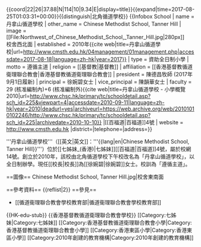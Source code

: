 {{coord|22|26|37.88|N|114|10|9.34|E|display=title}}{{expand|time=2017-08-25T01:03:31+00:00}}{{distinguish|北角循道學校}}
{{Infobox School
| name = 丹拿山循道學校
| other_name = Chinese Methodist School, Tanner Hill
| image = [[File:Northwest_of_Chinese_Methodist_School,_Tanner_Hill.jpg|280px]]<br>校舍西北面
| established = 2010年<ref name="page1">{{cite web|title=丹拿山循道學校|url=http://www.cmsth.edu.hk/04management/01management.php|accessdate=2017-08-18|language=zh-hk|year=2017}}</ref>
| type = 資助全日制小學
| motto = 遵循主道
| religion = [[基督教|基督教]]
| affiliation = [[香港基督教循道衛理聯合教會|香港基督教循道衛理聯合教會]]<ref name="page1" />
| president = 陳德昌牧師 (2017年9月1日履新)<ref name="page1" /><!--己過期, 現任為"陳德昌",都不知他是前多少任...?-->
| principal = 徐婉碧女士
| vice_principal = 陳韻華女士
| faculty = 29 (核准編制內)+6 (核准編制外)<ref>{{cite web|title=丹拿山循道學校 - 小學概覽2010|url=http://www.chsc.hk/primary/tc/schooldetail.asp?sch_id=225&viewpart=4|accessdate=2010-09-11|language=zh-hk|year=2010|deadurl=yes|archiveurl=https://web.archive.org/web/20101010102246/http://www.chsc.hk/primary/tc/schooldetail.asp?sch_id=225|archivedate=2010-10-10}}</ref>
|[[百福道|百福道]]4號
| website = http://www.cmsth.edu.hk
|district=|telephone=|address=}}

'''丹拿山循道學校'''（[[英文|英文]]：'''{{lang|en|Chinese Methodist School, Tanner Hill}}'''）位於[[七姊妹_(香港)|七姊妹]][[百福道|百福道]]4號，屬於校網14號。創立於2010年，該校由北角循道學校下午校改名為「丹拿山循道學校」，以全日制辦學。現任[[校長|校長]]為[[徐婉碧|徐婉碧]]女士。校訓為「遵循主道」<ref name="page1" />。

==圖像==
<gallery>
Chinese Methodist School, Tanner Hill.jpg|校舍東南面
</gallery>

==參考資料==
{{reflist|2}}
==參見==
* [[循道衞理聯合教會學校教育部|循道衞理聯合教會學校教育部]]

{{HK-edu-stub}}
{{香港基督教循道衛理聯合教會學校}}
[[Category:七姊妹|Category:七姊妹]]
[[Category:香港基督教循道衛理聯合教會小學|Category:香港基督教循道衛理聯合教會小學]]
[[Category:香港東區小學|Category:香港東區小學]]
[[Category:2010年創建的教育機構|Category:2010年創建的教育機構]]